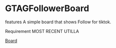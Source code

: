 # GTAGFollowerBoard
features
A simple board that shows Follow for tiktok.

Requirement
MOST RECENT UTILLA

[Board](https://cdn.discordapp.com/attachments/1192181287889424494/1247764312458793052/FollowerBoard.png?ex=66613692&is=665fe512&hm=ef70f17775f33cb741be46bef3bcb6c239bfbda0e2a59b3387f90883245b339c&)

